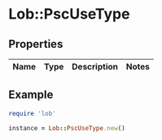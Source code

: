 # Lob::PscUseType

## Properties

| Name | Type | Description | Notes |
| ---- | ---- | ----------- | ----- |

## Example

```ruby
require 'lob'

instance = Lob::PscUseType.new()
```

